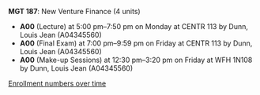 **MGT 187**: New Venture Finance (4 units)

- **A00** (Lecture) at 5:00 pm–7:50 pm on Monday at CENTR 113 by Dunn, Louis Jean (A04345560)
- **A00** (Final Exam) at 7:00 pm–9:59 pm on Friday at CENTR 113 by Dunn, Louis Jean (A04345560)
- **A00** (Make-up Sessions) at 12:30 pm–3:20 pm on Friday at WFH 1N108 by Dunn, Louis Jean (A04345560)

[Enrollment numbers over time](./MGT187.tsv)
